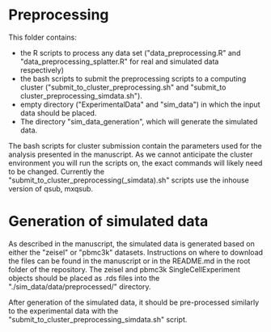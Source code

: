 
# Preprocessing

This folder contains:

- the R scripts to process any data set ("data_preprocessing.R" and "data_preprocessing_splatter.R" for real and simulated data respectively)
- the bash scripts to submit the preprocessing scripts to a computing cluster ("submit_to_cluster_preprocessing.sh" and "submit_to cluster_preprocessing_simdata.sh").
- empty directory ("ExperimentalData" and "sim_data") in which the input data should be placed.
- The directory "sim_data_generation", which will generate the simulated data.

The bash scripts for cluster submission contain the parameters used for the analysis presented in the manuscript.
As we cannot anticipate the cluster environment you will run the scripts on, the exact commands will likely need to be changed. 
Currently the "submit_to_cluster_preprocessing(\_simdata).sh" scripts use the inhouse version of qsub, mxqsub.

# Generation of simulated data

As described in the manuscript, the simulated data is generated based on either the "zeisel" or "pbmc3k" datasets. Instructions on where to download the files can be found in the manuscript or in the README.md in the root folder of the repository.
The zeisel and pbmc3k SingleCellExperiment objects should be placed as .rds files into the "./sim_data/data/preprocessed/" directory.

After generation of the simulated data, it should be pre-processed similarly to the experimental data with the "submit_to_cluster_preprocessing_simdata.sh" script.
